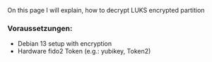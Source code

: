 On this page I will explain, how to decrypt LUKS encrypted partition

### Voraussetzungen:
 * Debian 13 setup with encryption
 * Hardware fido2 Token (e.g.: yubikey, Token2)